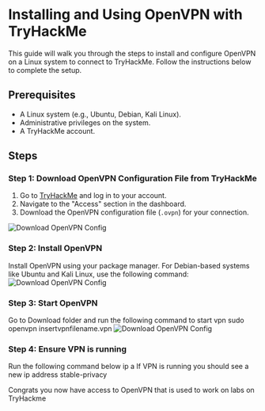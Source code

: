 # Installing and Using OpenVPN with TryHackMe

This guide will walk you through the steps to install and configure OpenVPN on a Linux system to connect to TryHackMe. Follow the instructions below to complete the setup.

## Prerequisites
- A Linux system (e.g., Ubuntu, Debian, Kali Linux).
- Administrative privileges on the system.
- A TryHackMe account.

## Steps

### Step 1: Download OpenVPN Configuration File from TryHackMe
1. Go to [TryHackMe](https://tryhackme.com/) and log in to your account.
2. Navigate to the "Access" section in the dashboard.
3. Download the OpenVPN configuration file (`.ovpn`) for your connection.

![Download OpenVPN Config](https://i.imgur.com/VCPoCjB.png)

### Step 2: Install OpenVPN
Install OpenVPN using your package manager. For Debian-based systems like Ubuntu and Kali Linux, use the following command:
![Download OpenVPN Config](https://i.imgur.com/7wsUMyp.png)

### Step 3: Start OpenVPN
Go to Download folder and run the following command to start vpn 
sudo openvpn insertvpnfilename.vpn
![Download OpenVPN Config](https://i.imgur.com/BerhqBv.png)

### Step 4: Ensure VPN is running
Run the following command below 
ip a 
If VPN is running you should see a new ip address stable-privacy

Congrats you now have access to OpenVPN that is used to work on labs on TryHackme
